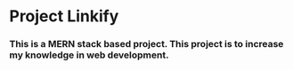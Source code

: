 # Project Linkify
### This is a MERN stack based project. This project is to increase my knowledge in web development.
